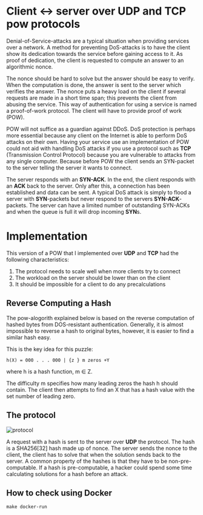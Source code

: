 # Client <-> server over UDP and TCP pow protocols

Denial-of-Service-attacks are a typical situation when providing services over a network. A method for preventing DoS-attacks is to have the client show its dedication towards the service before gaining access to it. As proof of dedication, the client is requested to compute an answer to an algorithmic nonce.

The nonce should be hard to solve but the answer should be easy to verify. When the computation is done, the answer is sent to the server which verifies the answer. The nonce puts a heavy load on the client if several requests are made in a short time span; this prevents the client from abusing the service. This way of authentication for using a service is named a proof-of-work protocol. The client will have to provide proof of work (POW).

POW will not suffice as a guardian against DDoS. DoS protection is perhaps more essential because any client on the Internet is able to perform DoS attacks on their own. Having your service use an implementation of POW could not aid with handling DoS attacks if you use a protocol such as **TCP** (Transmission Control Protocol) because you are vulnerable to attacks from any single computer. Because before POW the client sends an SYN-packet to the server telling the server it wants to connect.

The server responds with an **SYN-ACK**. In the end, the client responds with an **ACK** back to the server. Only after this, a connection has been established and data can be sent. A typical DoS attack is simply to flood a server with **SYN**-packets but never respond to the servers **SYN-ACK**-packets. The server can have a limited number of outstanding SYN-ACKs and when the queue is full it will drop incoming **SYN**s.

# Implementation

This version of a POW that I implemented over **UDP** and **TCP** had the following characteristics:

1. The protocol needs to scale well when more clients try to connect
2. The workload on the server should be lower than on the client
3. It should be impossible for a client to do any precalculations

## Reverse Computing a Hash

The pow-alogorith explained below is based on the reverse computation of hashed bytes from DOS-resistant authentication. Generally, it is almost impossible to reverse a hash to original bytes, however, it is easier to find a similar hash easy. 

This is the key idea for this puzzle:  
```
h(X) = 000 . . . 000 | {z } m zeros +Y
```

where h is a hash function, m ∈ Z.  

The difficulty m specifies how many leading zeros the hash h should contain. The client then attempts to find an X that has a hash value with the set number of leading zero.

## The protocol
![protocol](https://www.planttext.com/api/plantuml/png/VP6x2iCm34LtVuL6P_0FX582NJjtDxQQ1Fm8bbB8tzSc8Qy-Di4zEbV63R5EF7edHZlSOWYWhf37UqySCDLbhk61gNzE4lt0KoMs6DHCbyK32hBJr5NYhxK4Q1WaHVT2MwtmHQcVj6GpWBOs8T7HduFv3fDGCu86Cw_qCOWbNBZLt29dpcUNRd65Il-U8Wps2tPo6HVfrBf_q7RU9zVaWlm7Rm00)

A request with a hash is sent to the server over **UDP** the protocol. The hash is a SHA256[32] hash made up of nonce. The server sends the nonce to the client, the client has to solve that when the solution sends back to the server.  A common property of the hashes is that they have to be non-pre-computable. If a hash is pre-computable, a hacker could spend some time calculating solutions for a hash before an attack.

## How to check using Docker

```
make docker-run
```
